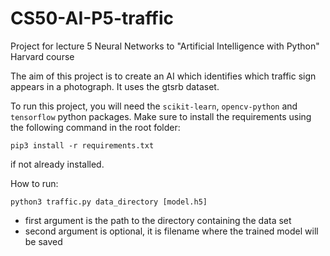 # CS50-AI-P5-traffic
Project for lecture 5 Neural Networks to "Artificial Intelligence with Python" Harvard course

The aim of this project is to create an AI which identifies which traffic sign appears in a photograph.
It uses the gtsrb dataset.


To run this project, you will need the ```scikit-learn```, ```opencv-python``` and ```tensorflow``` python packages. Make sure to install the requirements using the following command in the root folder:
```
pip3 install -r requirements.txt
```
if not already installed.


How to run:
```
python3 traffic.py data_directory [model.h5]
```
- first argument is the path to the directory containing the data set
- second argument is optional, it is filename where the trained model will be saved

